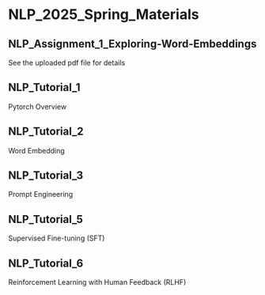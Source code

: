 # NLP_2025_Spring_Materials

## NLP_Assignment_1_Exploring-Word-Embeddings
See the uploaded pdf file for details

## NLP_Tutorial_1
Pytorch Overview

## NLP_Tutorial_2
Word Embedding

## NLP_Tutorial_3
Prompt Engineering

## NLP_Tutorial_5
Supervised Fine-tuning (SFT)

## NLP_Tutorial_6
Reinforcement Learning with Human Feedback (RLHF)

